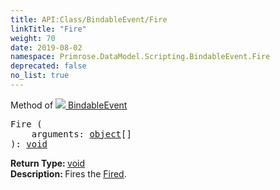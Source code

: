 ```yaml
---
title: API:Class/BindableEvent/Fire
linkTitle: "Fire"
weight: 70
date: 2019-08-02
namespace: Primrose.DataModel.Scripting.BindableEvent.Fire
deprecated: false
no_list: true
---
```

Method of <a href="/docs/api-reference/Class/BindableEvent"><img src="/icons/silk/event.png"/>&nbsp;BindableEvent</a>
<pre class="method-declaration">
Fire (
    arguments: <span><a class="type" href="/docs/api-reference/System/object">object</a>[]</span>
): <a class="type" href="/docs/api-reference/System/void">void</a></pre>
<b>Return Type: </b>
<a class="type" href="/docs/api-reference/System/void">void</a>
<br/>
<b>Description: </b>
Fires the <a href="/docs/api-reference/Class/BindableEvent/Fired" >Fired</a>.

